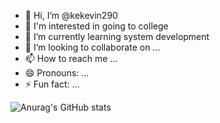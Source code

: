 - 👋 Hi, I’m @kekevin290
- 👀 I'm interested in going to college
- 🌱 I’m currently learning system development
- 💞️ I’m looking to collaborate on ...
- 📫 How to reach me ...
- 😄 Pronouns: ...
- ⚡ Fun fact: ...


![Anurag's GitHub stats](https://github-readme-stats.vercel.app/api?username=Kevin290_icons=true&bg_color=#9932CC)


